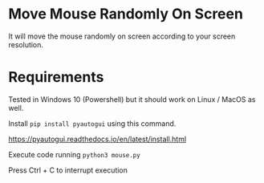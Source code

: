 # Move Mouse Randomly On Screen

It will move the mouse randomly on screen according to your screen resolution.

# Requirements

Tested in Windows 10 (Powershell) but it should work on Linux / MacOS as well.

Install ```pip install pyautogui``` using this command.

https://pyautogui.readthedocs.io/en/latest/install.html

Execute code running ```python3 mouse.py```

Press Ctrl + C to interrupt execution